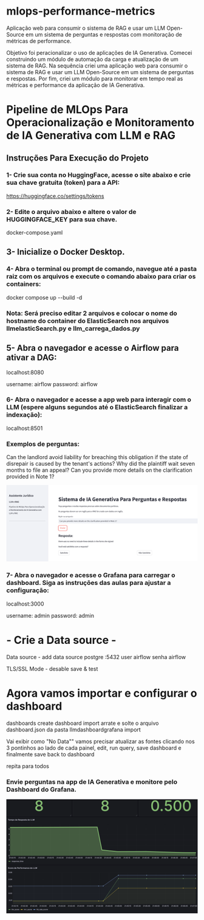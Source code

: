 # mlops-performance-metrics
Aplicação  web  para  consumir  o sistema  de  RAG  e  usar  um  LLM  Open-Source  em  um  sistema  de  perguntas  e respostas com monitoração de métricas de performance.


Objetivo foi peracionalizar o uso de aplicações de IA Generativa.
Comecei  construindo um módulo de automação da carga e atualização de um sistema de RAG. Na sequência criei uma aplicação web para consumir o sistema de RAG e usar um LLM Open-Source em um sistema de perguntas e respostas. Por fim, criei um módulo para monitorar em tempo real as métricas e performance da aplicação de IA Generativa.


# Pipeline de MLOps Para Operacionalização e Monitoramento de IA Generativa com LLM e RAG

## Instruções Para Execução do Projeto

### 1- Crie sua conta no HuggingFace, acesse o site abaixo e crie sua chave gratuita (token) para a API:

https://huggingface.co/settings/tokens

### 2- Edite o arquivo abaixo e altere o valor de HUGGINGFACE_KEY para sua chave.

docker-compose.yaml

## 3- Inicialize o Docker Desktop.

### 4- Abra o terminal ou prompt de comando, navegue até a pasta raiz com os arquivos e execute o comando abaixo para criar os containers:

docker compose up --build -d

### Nota: Será preciso editar 2 arquivos e colocar o nome do hostname do container do ElasticSearch nos arquivos llmelasticSearch.py e llm_carrega_dados.py

## 5- Abra o navegador e acesse o Airflow para ativar a DAG:

localhost:8080

username: airflow
password: airflow

### 6- Abra o navegador e acesse a app web para interagir com o LLM (espere alguns segundos até o ElasticSearch finalizar a indexação):

localhost:8501

### Exemplos de perguntas:

Can the landlord avoid liability for breaching this obligation if the state of disrepair is caused by the tenant's actions?
Why did the plaintiff wait seven months to file an appeal?
Can you provide more details on the clarification provided in Note 1?

![App](/IMAGES/assistente.png)


### 7- Abra o navegador e acesse o Grafana para carregar o dashboard. Siga as instruções das aulas para ajustar a configuração:

localhost:3000

username: admin
password: admin

# - Crie a Data source - 
Data source - add data source
postgre
<nome do servidor postgre>:5432
user airflow 
senha airflow

TLS/SSL Mode - desable
save & test

# Agora vamos importar e configurar o dashboard
dashboards
create dashboard
import
arrate e solte o arquivo dashboard.json da pasta llmdashboardgrafana
import

Vai exibir como "No Data""
vamos precisar atualizar as fontes clicando nos 3 pontinhos ao lado de cada painel, edit, run query, save dashboard e finalmente save
back to dashboard

repita para todos


### Envie perguntas na app de IA Generativa e monitore pelo Dashboard do Grafana.

![monitoramento](/IMAGES/grafana.png)

